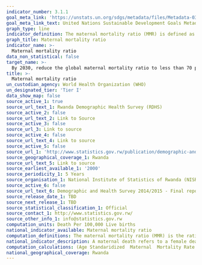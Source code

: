 ```yaml
---
indicator_number: 3.1.1
goal_meta_link: 'https://unstats.un.org/sdgs/metadata/files/Metadata-03-01-01.pdf'
goal_meta_link_text: United Nations Sustainable Development Goals Metadata (pdf 894kB)
graph_type: line
indicator_definition: The maternal mortality ratio (MMR) is defined as the number of maternal deaths during a given time period per 100,000 live births during the same time period. It depicts the risk of maternal death relative to the number of live births and essentially captures the risk of death in a single pregnancy or a single live birth. 
graph_title: Maternal mortality ratio
indicator_name: >-
  Maternal mortality ratio
data_non_statistical: false
target_name: >-
  By 2030, reduce the global maternal mortality ratio to less than 70 per 100,000 live births
title: >-
  Maternal mortality ratio
un_custodian_agency: World Health Organization (WHO)
un_designated_tier: 'Tier I'
data_show_map: false
source_active_1: true
source_url_text_1: Rwanda Demographic Health Survey (RDHS)
source_active_2: false
source_url_text_2: Link to Source
source_active_3: false
source_url_3: Link to source
source_active_4: false
source_url_text_4: Link to source
source_active_5: false
source_url_1: 'http://www.statistics.gov.rw/publication/demographic-and-health-survey-20142015-final-report'
source_geographical_coverage_1: Rwanda
source_url_text_5: Link to source
source_earliest_available_1: '2000'
source_periodicity_1: 5 Years
source_organisation_1: National Institute of Statistics of Rwanda (NISR)
source_active_6: false
source_url_text_6: Demographic and Health Survey 2014/2015 - Final report
source_release_date_1: TBD
source_next_release_1: TBD
source_statistical_classification_1: Official
source_contact_1: http://www.statistics.gov.rw/
source_other_info_1: info@statistics.gov.rw
computation_units: Death Per 100,000 Live births 
national_indicator_available: Maternal mortality ratio  
computation_definitions: The maternal mortality ratio (MMR) is the ratio of the number of maternal deaths during a given time period per 100,000 live births during the same time period. 
national_indicator_description: A maternal death refers to a female death from any cause related to or aggravated by pregnancy or its management (excluding accidental or incidental causes) during pregnancy and childbirth or within 42 days of termination of pregnancy, irrespective of the duration and site of the pregnancy. The time reference for MMR is five years period preceding the survey dates.
computation_calculations: (Age Standaridized  Maternal  Mortality Rate / General Fertility Rate)* 100,000
national_geographical_coverage: Rwanda
---
```

